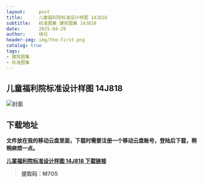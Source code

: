```yaml
---
layout:     post
title:      儿童福利院标准设计样图 14J818
subtitle:   标准图集 建筑图集 14J818
date:       2025-04-29
author:     峰兄
header-img: img/the-first.png
catalog: true
tags:
- 建筑图集
- 标准图集
---
```

## 儿童福利院标准设计样图 14J818
![封面](https://pic1.imgdb.cn/item/68107cef58cb8da5c8d3e249.jpg)

## 下载地址 ##
**文件放在我的移动云盘里面，下载时需要注册一个移动云盘账号，登陆后下载，稍稍麻烦一点。**  
  
[**儿童福利院标准设计样图 14J818 下载链接**](https://caiyun.139.com/m/i?105Cpo6nzOiwt)

> **提取码：M7O5**

